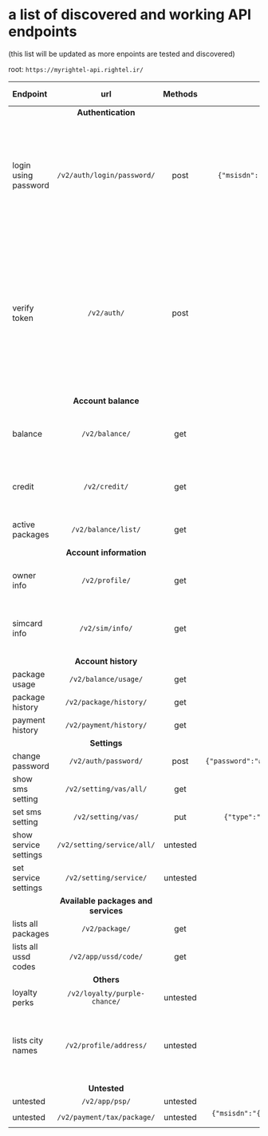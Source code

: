 # a list of discovered and working API endpoints 
(this list will be updated as more enpoints are tested and discovered)

root: ``https://myrightel-api.rightel.ir/``




| Endpoint | url | Methods | Data sent | Data recived | Response codes | Required headers | Behaviour |
| :---- | :----: | :----: | :----: | :----: | :----: | :----: | :----: |
||**Authentication** |
| login using password | ``/v2/auth/login/password/`` | post | ``{"msisdn":"09####","password":"####"}`` | accessToken, refreshToken, phone number, meli code, simcard type, owners first name | 200,401 | "version" | if login succeeds the response will be 200 with an access token and if it failes it returns 401 with a message on why it failed |
| verify token | ``/v2/auth/`` | post | empty | same accessToken, refreshToken, phone number, meli code | 200,401 | "version","Authorization" | if the fed Authorization header is valid the result will be 200 and the same auth is returned back with a refresh token in the response data and if its not valid or expired it returns 401 |
||**Account balance** |
| balance | ``/v2/balance/`` | get | none | available to spend internet, sms, phone and wallet credit | 200,401 | "version","Authorization" |  |
| credit | ``/v2/credit/`` | get | none | info about the credit available in wallet, limits and billing | 200,401 | "version","Authorization" |  |
| active packages | ``/v2/balance/list/`` | get | none | active packages and credit | 200,401 | "version","Authorization" |  |
||**Account information**|
| owner info | ``/v2/profile/`` | get | none | info about simcard owner | 200,401 | "version","Authorization" | WARNING - outputs personal data | 
| simcard info |``/v2/sim/info/``| get | none |phone number, simcard enabled status, ICCID|200,401|"version","Authorization"| WARNING - outputs personal data |
||**Account history**|
| package usage | ``/v2/balance/usage/`` | get | none | untested | untested | untested | untested |
| package history | ``/v2/package/history/`` | get | none | untested | untested | untested | untested | 
| payment history | ``/v2/payment/history/`` | get | none | untested | untested | untested | untested | 
||**Settings**|
| change password | ``/v2/auth/password/`` | post | ``{"password":"####","repeatPassword":"####"}`` | untested | untested | untested | untested | 
| show sms setting | ``/v2/setting/vas/all/`` | get | none | untested | untested | untested | untested | 
| set sms setting | ``/v2/setting/vas/`` | put | ``{"type":"###","status":false/true}`` | untested | untested | untested | untested | 
| show service settings | ``/v2/setting/service/all/`` | untested | untested | untested | untested | untested | untested | 
| set service settings | ``/v2/setting/service/`` | untested | untested | untested | untested | untested | untested |
||**Available packages and services**|
| lists all packages | ``/v2/package/`` | get | none | untested | untested | untested | untested | 
| lists all ussd codes | ``/v2/app/ussd/code/`` | get | none | untested | untested | untested | untested | 
||**Others**|
| loyalty perks | ``/v2/loyalty/purple-chance/`` | untested | untested | untested | untested | untested | untested | 
| lists city names | ``/v2/profile/address/`` | untested | untested | untested | untested | untested | probably used to get updated names about city names and proprovinces | 
||**Untested**|
| untested | ``/v2/app/psp/`` |  untested | untested | untested | untested | untested | untested |
| untested | ``/v2/payment/tax/package/`` | untested | ``{"msisdn":"{phone number}","offerCode":"{package ID}"}`` | untested | untested | untested | untested | 



